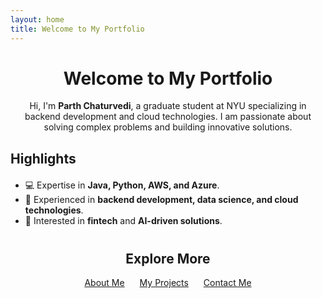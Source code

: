 ```yaml
---
layout: home
title: Welcome to My Portfolio
---
```


<div style="text-align: center; margin-bottom: 20px;">
  <h1>Welcome to My Portfolio</h1>
  <p>
    Hi, I'm <strong>Parth Chaturvedi</strong>, a graduate student at NYU specializing in backend development and cloud technologies. 
    I am passionate about solving complex problems and building innovative solutions.
  </p>
</div>

## Highlights
<div style="margin: 20px 0;">
  <ul>
    <li>💻 Expertise in <strong>Java, Python, AWS, and Azure</strong>.</li>
    <li>🌟 Experienced in <strong>backend development, data science, and cloud technologies</strong>.</li>
    <li>🚀 Interested in <strong>fintech</strong> and <strong>AI-driven solutions</strong>.</li>
  </ul>
</div>

<div style="text-align: center; margin-top: 40px;">
  <h2>Explore More</h2>
  <p>
    <a href="/about/" style="margin-right: 20px;">About Me</a>
    <a href="/projects/" style="margin-right: 20px;">My Projects</a>
    <a href="mailto:pc3457@nyu.edu">Contact Me</a>
  </p>
</div>